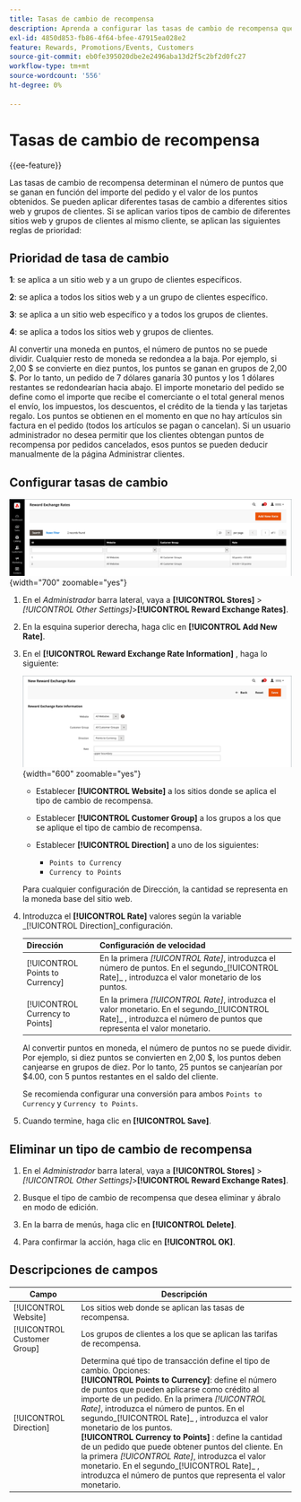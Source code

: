 ```yaml
---
title: Tasas de cambio de recompensa
description: Aprenda a configurar las tasas de cambio de recompensa que determinan la cantidad de puntos de recompensa obtenidos.
exl-id: 4850d853-fb86-4f64-bfee-47915ea028e2
feature: Rewards, Promotions/Events, Customers
source-git-commit: eb0fe395020dbe2e2496aba13d2f5c2bf2d0fc27
workflow-type: tm+mt
source-wordcount: '556'
ht-degree: 0%

---
```


# Tasas de cambio de recompensa

{{ee-feature}}

Las tasas de cambio de recompensa determinan el número de puntos que se ganan en función del importe del pedido y el valor de los puntos obtenidos. Se pueden aplicar diferentes tasas de cambio a diferentes sitios web y grupos de clientes. Si se aplican varios tipos de cambio de diferentes sitios web y grupos de clientes al mismo cliente, se aplican las siguientes reglas de prioridad:

## Prioridad de tasa de cambio

**1**: se aplica a un sitio web y a un grupo de clientes específicos.

**2**: se aplica a todos los sitios web y a un grupo de clientes específico.

**3**: se aplica a un sitio web específico y a todos los grupos de clientes.

**4**: se aplica a todos los sitios web y grupos de clientes.

Al convertir una moneda en puntos, el número de puntos no se puede dividir. Cualquier resto de moneda se redondea a la baja. Por ejemplo, si 2,00 $ se convierte en diez puntos, los puntos se ganan en grupos de 2,00 $. Por lo tanto, un pedido de 7 dólares ganaría 30 puntos y los 1 dólares restantes se redondearían hacia abajo. El importe monetario del pedido se define como el importe que recibe el comerciante o el total general menos el envío, los impuestos, los descuentos, el crédito de la tienda y las tarjetas regalo. Los puntos se obtienen en el momento en que no hay artículos sin factura en el pedido (todos los artículos se pagan o cancelan). Si un usuario administrador no desea permitir que los clientes obtengan puntos de recompensa por pedidos cancelados, esos puntos se pueden deducir manualmente de la página Administrar clientes.

## Configurar tasas de cambio

![Tasas de cambio de recompensa](./assets/reward-exchange-rates.png){width="700" zoomable="yes"}

1. En el _Administrador_ barra lateral, vaya a **[!UICONTROL Stores]** > _[!UICONTROL Other Settings]_>**[!UICONTROL Reward Exchange Rates]**.

1. En la esquina superior derecha, haga clic en **[!UICONTROL Add New Rate]**.

1. En el **[!UICONTROL Reward Exchange Rate Information]** , haga lo siguiente:

   ![Tipos de cambio de recompensa - información](./assets/reward-exchange-rate-new.png){width="600" zoomable="yes"}

   - Establecer **[!UICONTROL Website]** a los sitios donde se aplica el tipo de cambio de recompensa.

   - Establecer **[!UICONTROL Customer Group]** a los grupos a los que se aplique el tipo de cambio de recompensa.

   - Establecer **[!UICONTROL Direction]** a uno de los siguientes:

      - `Points to Currency`
      - `Currency to Points`

   Para cualquier configuración de Dirección, la cantidad se representa en la moneda base del sitio web.

1. Introduzca el **[!UICONTROL Rate]** valores según la variable _[!UICONTROL Direction]_configuración.

   | Dirección | Configuración de velocidad |
   |---------|-------------|
   | [!UICONTROL Points to Currency] | En la primera _[!UICONTROL Rate]_, introduzca el número de puntos. En el segundo_[!UICONTROL Rate]_ , introduzca el valor monetario de los puntos. |
   | [!UICONTROL Currency to Points] | En la primera  _[!UICONTROL Rate]_, introduzca el valor monetario. En el segundo_[!UICONTROL Rate]_ , introduzca el número de puntos que representa el valor monetario. |

   Al convertir puntos en moneda, el número de puntos no se puede dividir. Por ejemplo, si diez puntos se convierten en 2,00 $, los puntos deben canjearse en grupos de diez. Por lo tanto, 25 puntos se canjearían por $4.00, con 5 puntos restantes en el saldo del cliente.

   Se recomienda configurar una conversión para ambos `Points to Currency` y `Currency to Points`.

1. Cuando termine, haga clic en **[!UICONTROL Save]**.

## Eliminar un tipo de cambio de recompensa

1. En el _Administrador_ barra lateral, vaya a **[!UICONTROL Stores]** > _[!UICONTROL Other Settings]_>**[!UICONTROL Reward Exchange Rates]**.

1. Busque el tipo de cambio de recompensa que desea eliminar y ábralo en modo de edición.

1. En la barra de menús, haga clic en **[!UICONTROL Delete]**.

1. Para confirmar la acción, haga clic en **[!UICONTROL OK]**.

## Descripciones de campos

| Campo | Descripción |
|--- |--- |
| [!UICONTROL Website] | Los sitios web donde se aplican las tasas de recompensa. |
| [!UICONTROL Customer Group] | Los grupos de clientes a los que se aplican las tarifas de recompensa. |
| [!UICONTROL Direction] | Determina qué tipo de transacción define el tipo de cambio. Opciones: <br/>**[!UICONTROL Points to Currency]**: define el número de puntos que pueden aplicarse como crédito al importe de un pedido. En la primera _[!UICONTROL Rate]_, introduzca el número de puntos. En el segundo_[!UICONTROL Rate]_ , introduzca el valor monetario de los puntos.<br/>**[!UICONTROL Currency to Points]** : define la cantidad de un pedido que puede obtener puntos del cliente. En la primera  _[!UICONTROL Rate]_, introduzca el valor monetario. En el segundo_[!UICONTROL Rate]_ , introduzca el número de puntos que representa el valor monetario. |
